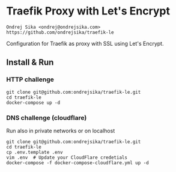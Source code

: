 # Traefik Proxy with Let's Encrypt

    Ondrej Sika <ondrej@ondrejsika.com>
    https://github.com/ondrejsika/traefik-le

Configuration for Traefik as proxy with SSL using Let's Encrypt.


## Install & Run

### HTTP challenge

```
git clone git@github.com:ondrejsika/traefik-le.git
cd traefik-le
docker-compose up -d
```


### DNS challenge (cloudflare)

Run also in private networks or on localhost

```
git clone git@github.com:ondrejsika/traefik-le.git
cd traefik-le
cp .env.template .env
vim .env  # Update your CloudFlare credetials
docker-compose -f docker-compose-cloudflare.yml up -d
```
